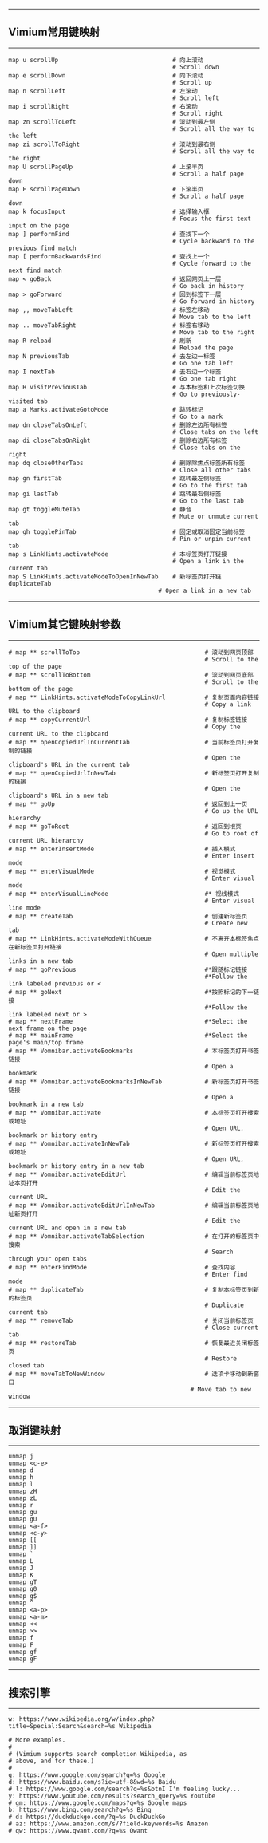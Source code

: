 ------------
##  Vimium常用键映射
------------
    map u scrollUp                                # 向上滚动
                                                  # Scroll down
    map e scrollDown                              # 向下滚动
                                                  # Scroll up
    map n scrollLeft                              # 左滚动
                                                  # Scroll left
    map i scrollRight                             # 右滚动
                                                  # Scroll right
    map zn scrollToLeft                           # 滚动到最左侧
                                                  # Scroll all the way to the left
    map zi scrollToRight                          # 滚动到最右侧
                                                  # Scroll all the way to the right
    map U scrollPageUp                            # 上滚半页
                                                  # Scroll a half page down
    map E scrollPageDown                          # 下滚半页
                                                  # Scroll a half page down
    map k focusInput                              # 选择输入框
                                                  # Focus the first text input on the page
    map ] performFind                             # 查找下一个
                                                  # Cycle backward to the previous find match
    map [ performBackwardsFind                    # 查找上一个
                                                  # Cycle forward to the next find match
    map < goBack                                  # 返回网页上一层
                                                  # Go back in history
    map > goForward                               # 回到标签下一层
                                                  # Go forward in history
    map ,, moveTabLeft                            # 标签左移动
                                                  # Move tab to the left
    map .. moveTabRight                           # 标签右移动
                                                  # Move tab to the right
    map R reload                                  # 刷新
                                                  # Reload the page
    map N previousTab                             # 去左边一标签
                                                  # Go one tab left
    map I nextTab                                 # 去右边一个标签
                                                  # Go one tab right
    map H visitPreviousTab                        # 与本标签和上次标签切换
                                                  # Go to previously-visited tab 
    map a Marks.activateGotoMode                  # 跳转标记
                                                  # Go to a mark
    map dn closeTabsOnLeft                        # 删除左边所有标签
                                                  # Close tabs on the left
    map di closeTabsOnRight                       # 删除右边所有标签
                                                  # Close tabs on the right
    map dq closeOtherTabs                         # 删除除焦点标签所有标签
                                                  # Close all other tabs
    map gn firstTab                               # 跳转最左侧标签
                                                  # Go to the first tab
    map gi lastTab                                # 跳转最右侧标签
                                                  # Go to the last tab
    map gt toggleMuteTab                          # 静音
                                                  # Mute or unmute current tab
    map gh togglePinTab                           # 固定或取消固定当前标签
                                                  # Pin or unpin current tab
    map s LinkHints.activateMode                  # 本标签页打开链接
                                                  # Open a link in the current tab
    map S LinkHints.activateModeToOpenInNewTab    # 新标签页打开链duplicateTab 
                                              # Open a link in a new tab
----------------
##  Vimium其它键映射参数
----------------
    # map ** scrollToTop                                   # 滚动到网页顶部
                                                           # Scroll to the top of the page
    # map ** scrollToBottom                                # 滚动到网页底部
                                                           # Scroll to the bottom of the page
    # map ** LinkHints.activateModeToCopyLinkUrl           # 复制页面内容链接
                                                           # Copy a link URL to the clipboard
    # map ** copyCurrentUrl                                # 复制标签链接
                                                           # Copy the current URL to the clipboard
    # map ** openCopiedUrlInCurrentTab                     # 当前标签页打开复制的链接
                                                           # Open the clipboard's URL in the current tab
    # map ** openCopiedUrlInNewTab                         # 新标签页打开复制的链接
                                                           # Open the clipboard's URL in a new tab
    # map ** goUp                                          # 返回到上一页
                                                           # Go up the URL hierarchy
    # map ** goToRoot                                      # 返回到根页
                                                           # Go to root of current URL hierarchy
    # map ** enterInsertMode                               # 插入模式
                                                           # Enter insert mode
    # map ** enterVisualMode                               # 视觉模式 
                                                           # Enter visual mode
    # map ** enterVisualLineMode                           #* 视线模式
                                                           # Enter visual line mode
    # map ** createTab                                     # 创建新标签页
                                                           # Create new tab
    # map ** LinkHints.activateModeWithQueue               # 不离开本标签焦点在新标签页打开链接
                                                           # Open multiple links in a new tab
    # map ** goPrevious                                    #*跟随标记链接
                                                           #*Follow the link labeled previous or < 
    # map ** goNext                                        #*按照标记的下一链接
                                                           #*Follow the link labeled next or >
    # map ** nextFrame                                     #*Select the next frame on the page
    # map ** mainFrame                                     #*Select the page's main/top frame
    # map ** Vomnibar.activateBookmarks                    # 本标签页打开书签链接
                                                           # Open a bookmark
    # map ** Vomnibar.activateBookmarksInNewTab            # 新标签页打开书签链接
                                                           # Open a bookmark in a new tab
    # map ** Vomnibar.activate                             # 本标签页打开搜索或地址
                                                           # Open URL, bookmark or history entry
    # map ** Vomnibar.activateInNewTab                     # 新标签页打开搜索或地址
                                                           # Open URL, bookmark or history entry in a new tab
    # map ** Vomnibar.activateEditUrl                      # 编辑当前标签页地址本页打开
                                                           # Edit the current URL
    # map ** Vomnibar.activateEditUrlInNewTab              # 编辑当前标签页地址新页打开
                                                           # Edit the current URL and open in a new tab
    # map ** Vomnibar.activateTabSelection                 # 在打开的标签页中搜索
                                                           # Search through your open tabs
    # map ** enterFindMode                                 # 查找内容
                                                           # Enter find mode
    # map ** duplicateTab                                  # 复制本标签页到新的标签页
                                                           # Duplicate current tab
    # map ** removeTab                                     # 关闭当前标签页
                                                           # Close current tab
    # map ** restoreTab                                    # 恢复最近关闭标签页
                                                           # Restore closed tab
    # map ** moveTabToNewWindow                            # 选项卡移动到新窗口
                                                       # Move tab to new window

------------
## 取消键映射
 -----------
    unmap j
    unmap <c-e>
    unmap d
    unmap h
    unmap l
    unmap zH
    unmap zL
    unmap r
    unmap gu
    unmap gU
    unmap <a-f>
    unmap <c-y>
    unmap [[
    unmap ]]
    unmap ` 
    unmap L
    unmap J
    unmap K
    unmap gT
    unmap g0
    unmap g$
    unmap ^
    unmap <a-p>
    unmap <a-m>
    unmap <<
    unmap >>
    unmap f
    unmap F
    unmap gf
    unmap gF

------------
## 搜索引擎
------------
    w: https://www.wikipedia.org/w/index.php?title=Special:Search&search=%s Wikipedia
    
    # More examples.
    #
    # (Vimium supports search completion Wikipedia, as
    # above, and for these.)
    #
    g: https://www.google.com/search?q=%s Google
    d: https://www.baidu.com/s?ie=utf-8&wd=%s Baidu
    # l: https://www.google.com/search?q=%s&btnI I'm feeling lucky...
    y: https://www.youtube.com/results?search_query=%s Youtube
    # gm: https://www.google.com/maps?q=%s Google maps
    b: https://www.bing.com/search?q=%s Bing
    # d: https://duckduckgo.com/?q=%s DuckDuckGo
    # az: https://www.amazon.com/s/?field-keywords=%s Amazon
    # qw: https://www.qwant.com/?q=%s Qwant
